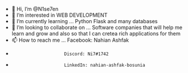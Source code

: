 - 👋 Hi, I’m @N1se7en
- 👀 I’m interested in WEB DEVELOPMENT
- 🌱 I’m currently learning ... Python Flask and many databases
- 💞️ I’m looking to collaborate on ... Software companies that will help me learn and grow and also so that I can cretea rich applications for them
- 📫 How to reach me ... Facebook: Nahian Ashfak
-                         Discord: Ni7#1742 
-                         LinkedIn: nahian-ashfak-bosunia


<!---
N1se7en/N1se7en is a ✨ special ✨ repository because its `README.md` (this file) appears on your GitHub profile.
You can click the Preview link to take a look at your changes.
--->
